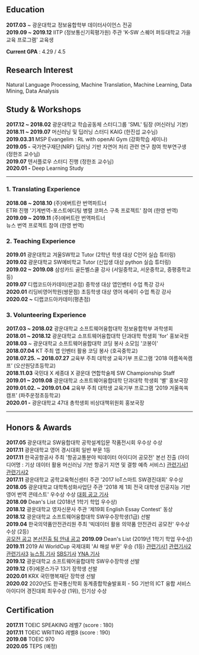 ## Education 

**2017.03** ~ 광운대학교 정보융합학부 데이터사이언스 전공  
**2019.09 ~ 2019.12** IITP (정보통신기획평가원) 주관 'K-SW 스퀘어 퍼듀대학교 가을 교육 프로그램' 교육생  

**Current GPA** : 4.29 / 4.5

##  Research Interest

Natural Language Processing, Machine Translation, Machine Learning, Data Mining, Data Analysis


##  Study & Workshops

**2017.12 ~ 2018.02** 광운대학교 학습공동체 스터디그룹 'SML' 팀장 (머신러닝 기본)  
**2018.11 ~ 2019.07** 머신러닝 및 딥러닝 스터디 KAIG (한진섭 교수님)  
**2019.03.31** MSP Evangelim : RL with openAI Gym (강화학습 세미나)  
**2019.05 -** 국가연구재단(NRF) 딥러닝 기반 자연어 처리 관련 연구 참여 학부연구생 (정한조 교수님)  
**2019.07** 텐서플로우 스터디 진행 (정한조 교수님)  
**2020.01 -** Deep Learning Study  

---

### 1. Translating Experience

**2018.08 ~ 2018.10**  (주)에버트란 번역파트너  
ETRI 진행 '기계번역-포스트에디팅 병렬 코퍼스 구축 프로젝트' 	참여 (한영 번역)  
**2019.09 ~ 2019.11**  (주)에버트란 번역파트너  
뉴스 번역 프로젝트 참여 (한영 번역)  

### 2. Teaching Experience

**2019.01** 광운대학교 겨울SW학교 Tutor (2학년 학생 대상 C언어 실습 튜터링)  
**2019.02** 광운대학교 SW예비학교 Tutor (신입생 대상 python 실습 튜터링)  
**2019.02 ~ 2019.08** 삼성카드 골든벨스쿨 강사 (서일중학교, 서운중학교, 중평중학교 등)  
**2019.07**  디랩코드아카데미(판교점) 중학생 대상 앱인벤터 수업 특강 강사  
**2020.01** 리딩비영어학원(쌍문점) 초등학생 대상 영어 에세이 수업 특강 강사   
**2020.02 ~** 디랩코드아카데미(평촌점)     

### 3. Volunteering Experience

**2017.03 ~ 2018.02** 광운대학교 소프트웨어융합대학 정보융합학부 과학생회  
**2018.01 ~ 2018.12** 광운대학교 소프트웨어융합대학 단과대학 학생회 'for' 홍보국원  
**2018.03** ~ 광운대학교 소프트웨어융합대학 코딩 봉사 소모임 '코봉이'  
**2018.07.04** KT 주최 앱 인벤터 활용 코딩 봉사 (호곡중학교)  
**2018.07.25. ~ 2018.07.27** 교육부 주최 대학생 교육기부 프로그램 ‘2018 여름쏙쏙캠프’ (오산원당초등학교)  
**2018.11.03** 국민대 X 세종대 X 광운대 연합학술제 SW Championship Staff  
**2019.01 ~ 2019.08** 광운대학교 소프트웨어융합대학 단과대학 학생회 '별' 홍보국장  
**2019.01.02. ~ 2019.01.04** 교육부 주최 대학생 교육기부 프로그램 ‘2019 겨울쏙쏙캠프’ (파주운정초등학교)  
**2020.01 -** 광운대학교 47대 총학생회 비상대책위원회 홍보국장  

---

## Honors & Awards

**2017.05** 광운대학교 SW융합대학 공학설계입문 작품전시회 우수상 수상  
**2017.11** 광운대학교 영어 경시대회 일반 부문 1등  
**2017.11** 한국공항공사 주최 '항공교통분야 빅데이터 아이디어 공모전' 본선 진출 (아이디어명 : 기상 데이터 활용 머신러닝 기반 항공기 지연 및 결항 예측 서비스) [관련기사1]( http://www.fnnews.com/news/201711271903052085) [관련기사2](http://www.newsis.com/view/?id=NISI20171127_0013596393)  
**2017.11** 광운대학교 공학교육혁신센터 주관 '2017 IoT스마트 SW경진대회' 우수상  
**2018.05** 광운대학교 대학특성화사업단 주관 '2018 제 1회 전국 대학생 인공지능 기반 영어 번역 콘테스트' 우수상 수상 [대회 공고 기사](https://news.joins.com/article/22611748)  
**2018.09** Dean's List (2018년 1학기 학업 우수상)  
**2018.12** 광운대학교 영자신문사 주관 '제19회 English Essay Contest' 동상  
**2018.12** 광운대학교 소프트웨어융합대학 SW우수장학생(1급) 선발  
**2019.04** 한국의약품안전관리원 주최 '빅데이터 활용 의약품 안전관리 공모전' 우수상 수상 (2등)  
[공모전 공고](https://www.drugsafe.or.kr/iwt/ds/ko/bbs/EgovBbs.do?bbsId=BBSMSTR_000000000011&nttId=2871&pageIndex=2&searchCnd=0&searchWrd=) [본선진출 팀 안내 공고](https://www.drugsafe.or.kr/iwt/ds/ko/bbs/EgovBbs.do?bbsId=BBSMSTR_000000000011&nttId=2925)
**2019.09** Dean's List (2019년 1학기 학업 우수상)  
**2019.11** 2019 AI WorldCup 국제대회 'AI 해설 부문' 우승 (1등) [관련기사1](http://news.g-enews.com/view.php?ud=2019110400251328110bf3fa6eb9_1&md=20191104145516_M) [관련기사2](http://www.newsworks.co.kr/news/articleView.html?idxno=408035) [관련기사3](http://www.zdnet.co.kr/view/?no=20191103215931) [뉴스핌 기사](http://www.newspim.com/news/view/20191103000165) [SBS기사](https://news.sbs.co.kr/news/endPage.do?news_id=N1005506477&plink=ORI&cooper=NAVER) [YNA 기사](https://www.yna.co.kr/view/AKR20191103034600063?input=1195m)  
**2019.12** 광운대학교 소프트웨어융합대학 SW우수장학생 선발  
**2019.12** (주)에몬스가구 13기 장학생 선발  
**2020.01** KRX 국민행복재단 장학생 선발  
**2020.02** 2020년도 한국통신학회 동계종합학술발표회 - 5G 기반의 ICT 융합 서비스 아이디어 경진대회 최우수상 (1위), 인기상 수상  

## Certification

**2017.11** TOEIC SPEAKING 레벨7 (score : 180)  
**2017.11** TOEIC WRITING 레벨8 (score : 190)  
**2019.08** TOEIC 970  
**2020.05** TEPS (예정)  
